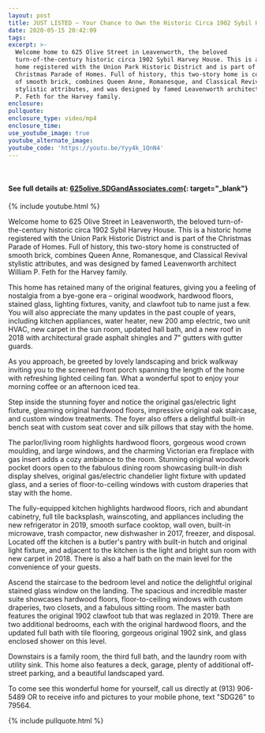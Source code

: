 ```yaml
---
layout: post
title: JUST LISTED ~ Your Chance to Own the Historic Circa 1902 Sybil Harvey House!
date: 2020-05-15 20:42:09
tags:
excerpt: >-
  Welcome home to 625 Olive Street in Leavenworth, the beloved
  turn-of-the-century historic circa 1902 Sybil Harvey House. This is a historic
  home registered with the Union Park Historic District and is part of the
  Christmas Parade of Homes. Full of history, this two-story home is constructed
  of smooth brick, combines Queen Anne, Romanesque, and Classical Revival
  stylistic attributes, and was designed by famed Leavenworth architect William
  P. Feth for the Harvey family.
enclosure:
pullquote:
enclosure_type: video/mp4
enclosure_time:
use_youtube_image: true
youtube_alternate_image:
youtube_code: 'https://youtu.be/Yyy4k_1QnN4'
---
```


&nbsp;

#### **See full details at: [625olive](__notset__)[.SDGandAssociates.com](http://singletree.ihousenet.com/){: target="_blank"}**

{% include youtube.html %}

Welcome home to 625 Olive Street in Leavenworth, the beloved turn-of-the-century historic circa 1902 Sybil Harvey House. This is a historic home registered with the Union Park Historic District and is part of the Christmas Parade of Homes. Full of history, this two-story home is constructed of smooth brick, combines Queen Anne, Romanesque, and Classical Revival stylistic attributes, and was designed by famed Leavenworth architect William P. Feth for the Harvey family.

This home has retained many of the original features, giving you a feeling of nostalgia from a bye-gone era – original woodwork, hardwood floors, stained glass, lighting fixtures, vanity, and clawfoot tub to name just a few. You will also appreciate the many updates in the past couple of years, including kitchen appliances, water heater, new 200 amp electric, two unit HVAC, new carpet in the sun room, updated hall bath, and a new roof in 2018 with architectural grade asphalt shingles and 7" gutters with gutter guards.

As you approach, be greeted by lovely landscaping and brick walkway inviting you to the screened front porch spanning the length of the home with refreshing lighted ceiling fan. What a wonderful spot to enjoy your morning coffee or an afternoon iced tea.

Step inside the stunning foyer and notice the original gas/electric light fixture, gleaming original hardwood floors, impressive original oak staircase, and custom window treatments. The foyer also offers a delightful built-in bench seat with custom seat cover and silk pillows that stay with the home.

The parlor/living room highlights hardwood floors, gorgeous wood crown moulding, and large windows, and the charming Victorian era fireplace with gas insert adds a cozy ambiance to the room. Stunning original woodwork pocket doors open to the fabulous dining room showcasing built-in dish display shelves, original gas/electric chandelier light fixture with updated glass, and a series of floor-to-ceiling windows with custom draperies that stay with the home.

The fully-equipped kitchen highlights hardwood floors, rich and abundant cabinetry, full tile backsplash, wainscoting, and appliances including the new refrigerator in 2019, smooth surface cooktop, wall oven, built-in microwave, trash compactor, new dishwasher in 2017, freezer, and disposal. Located off the kitchen is a butler's pantry with built-in hutch and original light fixture, and adjacent to the kitchen is the light and bright sun room with new carpet in 2018. There is also a half bath on the main level for the convenience of your guests.

Ascend the staircase to the bedroom level and notice the delightful original stained glass window on the landing. The spacious and incredible master suite showcases hardwood floors, floor-to-ceiling windows with custom draperies, two closets, and a fabulous sitting room. The master bath features the original 1902 clawfoot tub that was reglazed in 2019. There are two additional bedrooms, each with the original hardwood floors, and the updated full bath with tile flooring, gorgeous original 1902 sink, and glass enclosed shower on this level.

Downstairs is a family room, the third full bath, and the laundry room with utility sink. This home also features a deck, garage, plenty of additional off-street parking, and a beautiful landscaped yard.

To come see this wonderful home for yourself, call us directly at (913) 906-5489 OR to receive info and pictures to your mobile phone, text "SDG26" to 79564.

{% include pullquote.html %}